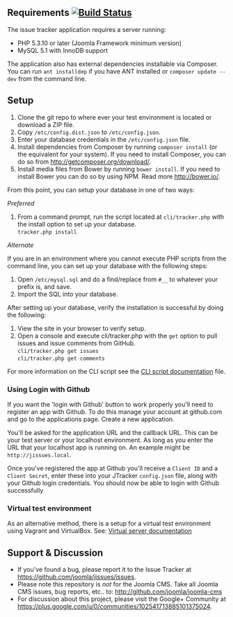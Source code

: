 ## Requirements [![Build Status](https://travis-ci.org/joomla/jissues.png?branch=framework)](https://travis-ci.org/joomla/jissues)

The issue tracker application requires a server running:

* PHP 5.3.10 or later (Joomla Framework minimum version)
* MySQL 5.1 with InnoDB support

The application also has external dependencies installable via Composer.  You can run `ant installdep` if you have ANT installed or `composer update --dev` from the command line.

## Setup

1. Clone the git repo to where ever your test environment is located or download a ZIP file.
2. Copy `/etc/config.dist.json` to `/etc/config.json`.
3. Enter your database credentials in the `/etc/config.json` file.
4. Install dependencies from Composer by running `composer install` (or the equivalent for your system).  If you need to install Composer, you can do so from http://getcomposer.org/download/.
5. Install media files from Bower by running   `bower install`. If you need to install Bower you can do so by using NPM. Read more http://bower.io/.

From this point, you can setup your database in one of two ways:

*Preferred*

1. From a command prompt, run the script located at `cli/tracker.php` with the install option to set up your database.<br />`tracker.php install`

*Alternate*

If you are in an environment where you cannot execute PHP scripts from the command line, you can set up your database with the following steps:

1. Open `/etc/mysql.sql` and do a find/replace from `#__` to whatever your prefix is, and save.
2. Import the SQL into your database.

After setting up your database, verify the installation is successful by doing the following:

1. View the site in your browser to verify setup.
2. Open a console and execute cli/tracker.php with the `get` option to pull issues and issue comments from GitHub.<br />
`cli/tracker.php get issues`<br />
`cli/tracker.php get comments`

For more information on the CLI script see the [CLI script documentation](Documentation/CLI-script.md) file.

### Using Login with Github

If you want the 'login with Github' button to work properly you'll need to register an app with Github. To do this manage your account at github.com and go to the applications page. Create a new application.

You'll be asked for the application URL and the callback URL. This can be your test server or your localhost environment. As long as you enter the URL that your localhost app is running on. An example might be ```http://jissues.local```.

Once you've registered the app at Github you'll receive a ```Client ID``` and a ```Client Secret```, enter these into your JTracker ```config.json``` file, along with your Github login credentials. You should now be able to login with Github successfully

### Virtual test environment

As an alternative method, there is a setup for a virtual test environment using Vagrant and VirtualBox.
See: [Virtual server documentation](Documentation/virtual-test-server.md)

## Support & Discussion

* If you've found a bug, please report it to the Issue Tracker at https://github.com/joomla/jissues/issues.
* Please note this repository is _not_ for the Joomla CMS. Take all Joomla CMS issues, bug reports, etc.. to: http://github.com/joomla/joomla-cms
* For discussion about this project, please visit the Google+ Community at https://plus.google.com/u/0/communities/102541713885101375024.
